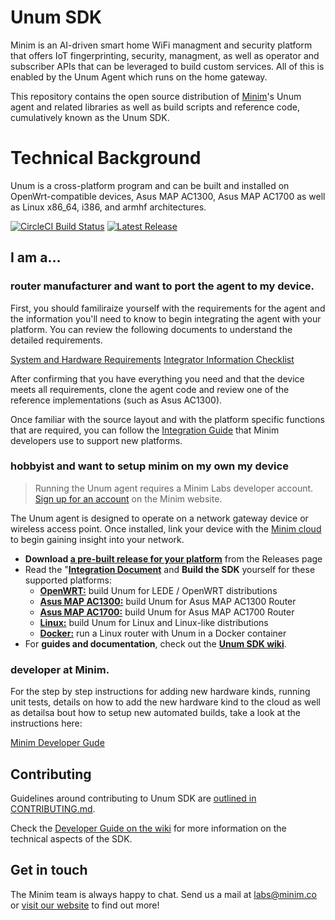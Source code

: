# Unum SDK

Minim is an AI-driven smart home WiFi managment and security platform that offers IoT fingerprinting, security, managment, as well as operator and subscriber APIs that can be leveraged to build custom services. All of this is enabled by the Unum Agent which runs on the home gateway.

This repository contains the open source distribution of
[Minim][1]'s Unum agent and related libraries as well as build scripts and reference code, cumulatively known as the Unum SDK.

# Technical Background

Unum is a cross-platform program and can be built and installed on
OpenWrt-compatible devices, Asus MAP AC1300, Asus MAP AC1700 as well as
Linux x86_64, i386, and armhf architectures.

[![CircleCI Build Status](https://img.shields.io/circleci/project/github/MinimSecure/unum-sdk.svg?style=flat-square)][9]
[![Latest Release](https://img.shields.io/github/release/MinimSecure/unum-sdk.svg?style=flat-square)][8]

## I am a...

### router manufacturer and want to port the agent to my device.

First, you should familiraize yourself with the requirements for the agent and the information you'll need to know to begin integrating the agent with your platform. You can review the following documents to understand the detailed requirements.

[System and Hardware Requirements][18]
[Integrator Information Checklist][17]

After confirming that you have everything you need and that the device meets all requirements, clone the agent code and review one of the reference implementations (such as Asus AC1300).

Once familiar with the source layout and with the platform specific functions that are required, you can follow the [Integration Guide][16] that Minim developers use to support new platforms.


### hobbyist and want to setup minim on my own my device

> Running the Unum agent requires a Minim Labs developer account. 
> [Sign up for an account][3] on the Minim website.

The Unum agent is designed to operate on a network gateway device or wireless
access point. Once installed, link your device with the [Minim cloud][3] to 
begin gaining insight into your network.

- **Download [a pre-built release for your platform][8]** from the Releases page
- Read the "**[Integration Document][16]** and **Build the SDK** yourself for these supported platforms:
  - **[OpenWRT:][7]** build Unum for LEDE / OpenWRT distributions
  - **[Asus MAP AC1300:][14]** build Unum for Asus MAP AC1300 Router
  - **[Asus MAP AC1700:][15]** build Unum for Asus MAP AC1700 Router
  - **[Linux:][6]** build Unum for Linux and Linux-like distributions
  - **[Docker:][5]** run a Linux router with Unum in a Docker container
- For **guides and documentation**, check out the **[Unum SDK wiki][11]**.


### developer at Minim. 

For the step by step instructions for adding new hardware kinds, running unit tests, details on how to add the new hardware kind to the cloud as well as detailsa bout how to setup new automated builds, take a look at the instructions here:

[Minim Developer Gude][16]

## Contributing

Guidelines around contributing to Unum SDK are [outlined in
CONTRIBUTING.md][10]. 

Check the [Developer Guide on the wiki][12] for more
information on the technical aspects of the SDK.


## Get in touch

The Minim team is always happy to chat. Send us a mail at [labs@minim.co][2] or 
[visit our website][1] to find out more!

[1]: https://www.minim.co
[2]: mailto:labs@minim.co
[3]: https://www.minim.co/labs
[4]: https://www.docker.com
[5]: extras/docker/README-docker.md
[6]: README-linux_generic.md
[7]: README-lede_generic.md
[8]: https://github.com/MinimSecure/unum-sdk/releases/latest
[9]: https://circleci.com/gh/MinimSecure/unum-sdk/tree/master
[10]: CONTRIBUTING.md
[11]: https://github.com/MinimSecure/unum-sdk/wiki
[12]: https://github.com/MinimSecure/unum-sdk/wiki/Developer-Guide
[13]: LICENSE
[14]: README-asus_map_ac1300.md
[15]: README-asus_map_ac1700.md
[16]: README-integrators.md
[17]: https://docs.google.com/document/d/12AgcU3-53aqWTult7zeA1Iob2EMCH2r1G8eU5hQudXY
[18]: https://docs.google.com/document/d/1BUxOs0HjPbo2NGN--1TioqslomtKrvLTNm_CBdIbSQ8
